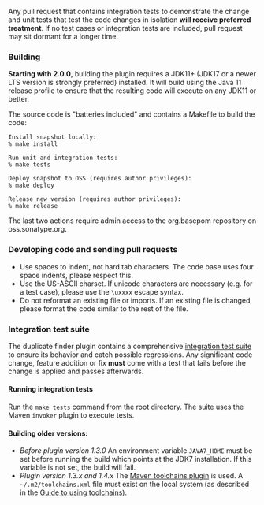 Any pull request that contains integration tests to demonstrate the change and unit tests that test the code changes in isolation **will receive preferred treatment**. If no test cases or integration tests are included, pull request may sit dormant for a longer time.

### Building

**Starting with 2.0.0**, building the plugin requires a JDK11+ (JDK17 or a newer LTS version is strongly preferred) installed. It will build using the Java 11 release profile to ensure that the resulting code will execute on any JDK11 or better.

The source code is "batteries included" and contains a Makefile to build the code: 

```
Install snapshot locally:
% make install

Run unit and integration tests:
% make tests

Deploy snapshot to OSS (requires author privileges):
% make deploy 

Release new version (requires author privileges):
% make release
```

The last two actions require admin access to the org.basepom repository on oss.sonatype.org.

### Developing code and sending pull requests

* Use spaces to indent, not hard tab characters. The code base uses four space indents, please respect this.
* Use the US-ASCII charset. If unicode characters are necessary (e.g. for a test case), please use the `\uxxxx` escape syntax.
* Do not reformat an existing file or imports. If an existing file is changed, please format the code similar to the rest of the file.

### Integration test suite

The duplicate finder plugin contains a comprehensive [integration test suite](writing_integration_test.html) to ensure its behavior and catch possible regressions. Any significant code change, feature addition or fix **must** come with a test that fails before the change is applied and passes afterwards.

#### Running integration tests

Run the `make tests` command from the root directory. The suite uses the Maven `invoker` plugin to execute tests.

#### Building older versions:

* _Before plugin version 1.3.0_ An environment variable `JAVA7_HOME` must be set before running the build which points at the JDK7 installation. If this variable is not set, the build will fail.
* _Plugin version 1.3.x and 1.4.x_ The [Maven toolchains plugin](https://maven.apache.org/plugins/maven-toolchains-plugin/) is used. A `~/.m2/toolchains.xml` file must exist on the local system (as described in the [Guide to using toolchains](https://maven.apache.org/guides/mini/guide-using-toolchains.html)).

